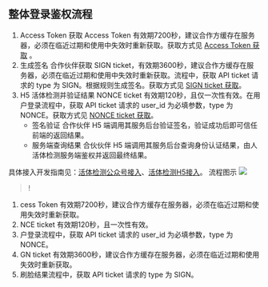 ## 整体登录鉴权流程
1. Access Token 获取
Access Token 有效期7200秒，建议合作方缓存在服务器，必须在临近过期和使用中失效时重新获取。获取方式见 [Access Token 获取]() 。
2. 生成签名
合作伙伴获取 SIGN ticket，有效期3600秒，建议合作方缓存在服务器，必须在临近过期和使用中失效时重新获取。流程中，获取 API ticket 请求的 type 为 SIGN。根据规则生成签名。获取方式见 [SIGN ticket 获取]()。
3. H5 活体检测并验证结果
NONCE ticket 有效期120秒，且仅一次性有效。在用户登录流程中，获取 API ticket 请求的 user_id 为必填参数，type 为 NONCE。获取方式见 [NONCE ticket 获取]()。
   - 签名验证
合作伙伴 H5 端调用其服务后台验证签名，验证成功后即可信任前端的返回结果。
   - 服务端查询结果
合伙伙伴 H5 端调用其服务后台查询身份认证结果，由人活体检测服务端鉴权并返回最终结果。

具体接入开发指南见：[活体检测公众号接入]()、[活体检测H5接入]()。
流程图示
 ![](https://main.qcloudimg.com/raw/a02e0f1281357dd202fcf3f1cf1e9689.png)
 
>! 
1. cess Token 有效期7200秒，建议合作方缓存在服务器，必须在临近过期和使用失效时重新获取。
2. NCE ticket 有效期120秒，且一次性有效。
3. 户登录流程中，获取 API ticket 请求的 user_id 为必填参数，type 为 NONCE。
4. GN ticket 有效期3600秒，建议合作方缓存在服务器，必须在临近过期和使用失效时重新获取。
5. 刷脸结果流程中，获取 API ticket 请求的 type 为 SIGN。
